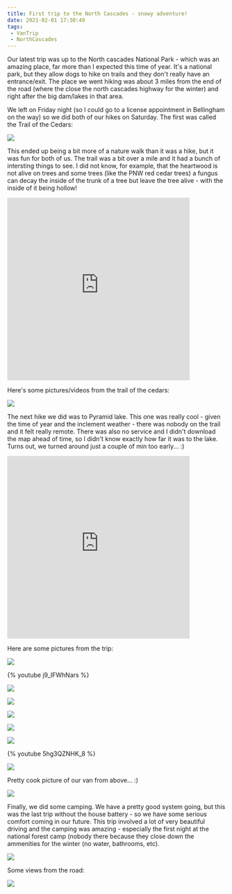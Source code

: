 ```yaml
---
title: First trip to the North Cascades - snowy adventure!
date: 2021-02-01 17:30:49
tags:
 - VanTrip
 - NorthCascades
---
```


Our latest trip was up to the North cascades National Park - which was an amazing place, far more than I expected this time of year. It's a national park, but they allow dogs to hike on trails and they don't really have an entrance/exit. The place we went hiking was about 3 miles from the end of the road (where the close the north cascades highway for the winter) and right after the big dam/lakes in that area.

We left on Friday night (so I could go to a license appointment in Bellingham on the way) so we did both of our hikes on Saturday. The first was called the Trail of the Cedars:


![](cedars_sign.jpg)

This ended up being a bit more of a nature walk than it was a hike, but it was fun for both of us. The trail was a bit over a mile and it had a bunch of intersting things to see. I did not know, for example, that the heartwood is not alive on trees and some trees (like the PNW red cedar trees) a fungus can decay the inside of the trunk of a tree but leave the tree alive - with the inside of it being hollow!

<iframe src='https://www.gaiagps.com/public/oZiMERTu4TACBxqcWBrRQBEp?embed=True' style='border:none; overflow-y: hidden; background-color:white; min-width: 320px; max-width:420px; width:100%; height: 420px;' scrolling='no' seamless='seamless'></iframe>

Here's some pictures/videos from the trail of the cedars:

![](river_view.jpg)

The next hike we did was to Pyramid lake. This one was really cool - given the time of year and the inclement weather - there was nobody on the trail and it felt really remote. There was also no service and I didn't download the map ahead of time, so I didn't know exactly how far it was to the lake. Turns out, we turned around just a couple of min too early... :)

<iframe src='https://www.gaiagps.com/public/T1kCMiLh5zKo0DbMybM2v8UE?embed=True' style='border:none; overflow-y: hidden; background-color:white; min-width: 320px; max-width:420px; width:100%; height: 420px;' scrolling='no' seamless='seamless'></iframe>

Here are some pictures from the trip:

![](sara_hiking.jpg)

{% youtube j9_IFWhNars %}

![](pyramid_lake1.jpg)

![](pyramid_lake2.jpg)

![](pyramid_lake3.jpg)

![](pyramid_lake4.jpg)

![](pyramid_lake5.jpg)

{% youtube 5hg3QZNHK_8 %}

![](sara_in_backpack.jpg)

Pretty cook picture of our van from above... :)

![](van_from_above.jpg)

Finally, we did some camping. We have a pretty good system going, but this was the last trip without the house battery - so we have some serious comfort coming in our future. This trip involved a lot of very beautiful driving and the camping was amazing - especially the first night at the national forest camp (nobody there because they close down the ammenities for the winter (no water, bathrooms, etc).

![](watching_a_movie.jpg)

Some views from the road:

![](driving_scene.jpg)


